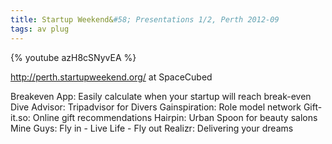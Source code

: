 ```yaml
---
title: Startup Weekend&#58; Presentations 1/2, Perth 2012-09
tags: av plug
---
```


{% youtube azH8cSNyvEA %}

<!--more-->
http://perth.startupweekend.org/ at SpaceCubed

Breakeven App: Easily calculate when your startup will reach break-even
Dive Advisor: Tripadvisor for Divers
Gainspiration: Role model network
Gift-it.so: Online gift recommendations
Hairpin: Urban Spoon for beauty salons
Mine Guys: Fly in - Live Life - Fly out
Realizr: Delivering your dreams
